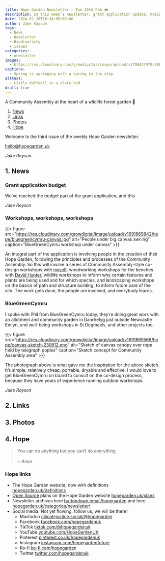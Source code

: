 ```yaml
---
title: Hope Garden Newsletter — Tue 20th Feb 🌧️
description: In this week’s newsletter, grant application update, making connections, let’s get growing
date: 2024-02-20T16:34:05+00:00
author: Jake Rayson 
tags: 
  - News
  - Newsletter
  - Biodiversity
  - Issue3
categories: 
  - newsletter
images: 
  - https://res.cloudinary.com/growdigital/image/upload/v1708427978/240220-daffodil.jpg
captions: 
  - Spring is springing with a spring in the step
alttext: 
  - Little daffodil in a slate bed
draft: true
---
```


A Community Assembly at the heart of a wildlife forest garden 💚

1. [News](#1-news)
2. [Links](#2-links)
3. [Photos](#3-photos)
4. [Hope](#4-hope)

Welcome to the third issue of the weekly Hope Garden newsletter. 

<hello@hopegarden.uk>

_Jake Rayson_

## 1. News

### Grant application budget

We’ve reached the budget part of the grant application, and this 

_Jake Rayson_

### Workshops, workshops, workshops

{{< figure src="https://res.cloudinary.com/growdigital/image/upload/v1691869842/hope/bluegreencymru-canvas.jpg" alt="People under big canvas awning" caption="BlueGreenCymru workshop under canvas" >}}

An integral part of the application is involving people in the creation of their Hope Garden, following the principles and processes of the Community Assembly. So this will involve a series of Community Assembly-style co-design workshops with [myself](https://www.natureworks.org.uk/), woodworking workshops for the benches with [David Hunter](https://thecoppiceplot.com/), wildlife workshops to inform why certain features and plants are being used and for which species, and landscaping workshops on the basics of path and structure building, to inform future care of the site. The work gets done, the people are involved, and everybody learns.

### BlueGreenCymru

I spoke with Phil from BlueGreenCymru today, they’re doing great work with an allotment and community garden in Danrhelyg just outside Newcastle Emlyn, and well-being workshops in St Dogmaels, and other projects too. 

{{< figure src="https://res.cloudinary.com/growdigital/image/upload/v1691869566/hope/canvas-sketch-230812.png" alt="Sketch of canvas canopy over rope held by telegraph poples" caption="Sketch concept for Community Assembly area" >}}

The photograph above is what gave me the inspiration for the above sketch. It’s simple, relatively cheap, portable, dryable and effective. I would love to get BlueGreenCymru on board to consult on the co-design process, because they have years of experience running outdoor workshops. 

_Jake Rayson_

## 2. Links



## 3. Photos



## 4. Hope

>  You can do anything but you can’t do everything<br><br>_~ Anon_


### Hope links

* The Hope Garden website, now with definitions [hopegarden.uk/definitions](https://hopegarden.uk/definitions/)
* [Open Source](https://en.wikipedia.org/wiki/Open_source) plans on the Hope Garden website [hopegarden.uk/plans](https://hopegarden.uk/plans)
* Newsletter archives here [buttondown.email/hopegarden](https://buttondown.email/hopegarden) and here [hopegarden.uk/categories/newsletter/](https://hopegarden.uk/categories/newsletter/)
* Social media. Not yet flowing, follow us, we will be there!
  * Mastodon [climatejustice.social/@hopegarden](https://climatejustice.social/@hopegarden)
  * Facebook [facebook.com/hopegardenuk](https://facebook.com/hopegardenuk)
  * TikTok [tiktok.com/@hopegardenuk](https://www.tiktok.com/@hopegardenuk)
  * YouTube [youtube.com/HopeGardenUK](https://www.youtube.com/@HopeGardenUK )
  * Pinterest [pinterest.co.uk/hopegardenuk](https://www.pinterest.co.uk/hopegardenuk/)
  * Instagram [instagram.com/hopegardenfuture](https://instagram.com/hopegardenfuture)
  * Ko-fi [ko-fi.com/hopegarden](https://ko-fi.com/hopegarden)
  * Twitter [twitter.com/hopegardenuk](https://twitter.com/hopegardenuk)
